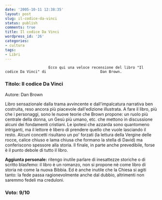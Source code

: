```yaml
---
date: '2005-10-11 12:38:35'
layout: post
slug: il-codice-da-vinci
status: publish
comments: true
title: Il codice Da Vinci
wordpress_id: '26'
categories:
- cultura
tags:
- Libri
---
```


                        Ecco qui una veloce recensione del libro "Il codice Da Vinci" di                         Dan Brown.


###                          Titolo: Il codice Da Vinci
Autore: Dan Brown


Libro sensazionale dalla trama avvincente e dall'impalcatura narrativa                         ben costruita, reso ancora più piacevole dall'edizione illustrata.                         A fare il libro, più che i personaggi, sono le nuove teorie che                         Brown propone: un ruolo più centrale della donna, un Gesù                         più umano, etc. che mettono in discussione alcuni dei                         fondamenti cristiani.
Le ipotesi che azzarda sono quantomeno intriganti, ma il lettore è                         libero di prendere quello che vuole lasciando il resto.                         Alcuni concetti risultano un po' forzati (la lettura della Vergine delle                         rocce, calice chiuso e lama chiusa che formano la stella di David)                         ma conferiscono spessore alla storia.
Il finale, in parte anche prevedibile, forse è il punto debole                         di tutto il libro.

**Aggiunta personale:** ritengo inutile parlare di inesattezze storiche                         o di scritto blasfemo: il libro è un romanzo, non si propone nè                         come libro di storia nè come la nuova Bibbia.
Ed è anche inutile che la Chiesa si agiti tanto: la fede                         passa ragionevolmente anche dal dubbio, altrimenti non saremmo fedeli                         ma creduloni.


### Voto: 9/10
